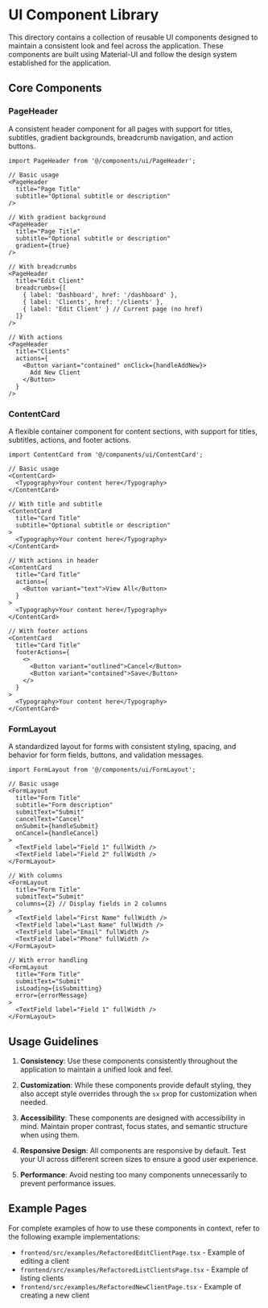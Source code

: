 # UI Component Library

This directory contains a collection of reusable UI components designed to maintain a consistent look and feel across the application. These components are built using Material-UI and follow the design system established for the application.

## Core Components

### PageHeader

A consistent header component for all pages with support for titles, subtitles, gradient backgrounds, breadcrumb navigation, and action buttons.

```tsx
import PageHeader from '@/components/ui/PageHeader';

// Basic usage
<PageHeader 
  title="Page Title" 
  subtitle="Optional subtitle or description"
/>

// With gradient background
<PageHeader 
  title="Page Title" 
  subtitle="Optional subtitle or description"
  gradient={true}
/>

// With breadcrumbs
<PageHeader 
  title="Edit Client"
  breadcrumbs={[
    { label: 'Dashboard', href: '/dashboard' },
    { label: 'Clients', href: '/clients' },
    { label: 'Edit Client' } // Current page (no href)
  ]}
/>

// With actions
<PageHeader 
  title="Clients"
  actions={
    <Button variant="contained" onClick={handleAddNew}>
      Add New Client
    </Button>
  }
/>
```

### ContentCard

A flexible container component for content sections, with support for titles, subtitles, actions, and footer actions.

```tsx
import ContentCard from '@/components/ui/ContentCard';

// Basic usage
<ContentCard>
  <Typography>Your content here</Typography>
</ContentCard>

// With title and subtitle
<ContentCard 
  title="Card Title" 
  subtitle="Optional subtitle or description"
>
  <Typography>Your content here</Typography>
</ContentCard>

// With actions in header
<ContentCard 
  title="Card Title"
  actions={
    <Button variant="text">View All</Button>
  }
>
  <Typography>Your content here</Typography>
</ContentCard>

// With footer actions
<ContentCard 
  title="Card Title"
  footerActions={
    <>
      <Button variant="outlined">Cancel</Button>
      <Button variant="contained">Save</Button>
    </>
  }
>
  <Typography>Your content here</Typography>
</ContentCard>
```

### FormLayout

A standardized layout for forms with consistent styling, spacing, and behavior for form fields, buttons, and validation messages.

```tsx
import FormLayout from '@/components/ui/FormLayout';

// Basic usage
<FormLayout
  title="Form Title"
  subtitle="Form description"
  submitText="Submit"
  cancelText="Cancel"
  onSubmit={handleSubmit}
  onCancel={handleCancel}
>
  <TextField label="Field 1" fullWidth />
  <TextField label="Field 2" fullWidth />
</FormLayout>

// With columns
<FormLayout
  title="Form Title"
  submitText="Submit"
  columns={2} // Display fields in 2 columns
>
  <TextField label="First Name" fullWidth />
  <TextField label="Last Name" fullWidth />
  <TextField label="Email" fullWidth />
  <TextField label="Phone" fullWidth />
</FormLayout>

// With error handling
<FormLayout
  title="Form Title"
  submitText="Submit"
  isLoading={isSubmitting}
  error={errorMessage}
>
  <TextField label="Field 1" fullWidth />
</FormLayout>
```

## Usage Guidelines

1. **Consistency**: Use these components consistently throughout the application to maintain a unified look and feel.

2. **Customization**: While these components provide default styling, they also accept style overrides through the `sx` prop for customization when needed.

3. **Accessibility**: These components are designed with accessibility in mind. Maintain proper contrast, focus states, and semantic structure when using them.

4. **Responsive Design**: All components are responsive by default. Test your UI across different screen sizes to ensure a good user experience.

5. **Performance**: Avoid nesting too many components unnecessarily to prevent performance issues.

## Example Pages

For complete examples of how to use these components in context, refer to the following example implementations:

- `frontend/src/examples/RefactoredEditClientPage.tsx` - Example of editing a client
- `frontend/src/examples/RefactoredListClientsPage.tsx` - Example of listing clients
- `frontend/src/examples/RefactoredNewClientPage.tsx` - Example of creating a new client 